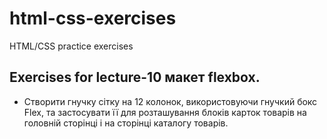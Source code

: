 # html-css-exercises

HTML/CSS practice exercises

## Exercises for lecture-10 макет flexbox.


- Створити гнучку сітку на 12 колонок, використовуючи гнучкий бокс Flex, та застосувати її для розташування блоків карток товарів на головній сторінці і на сторінці каталогу товарів.
